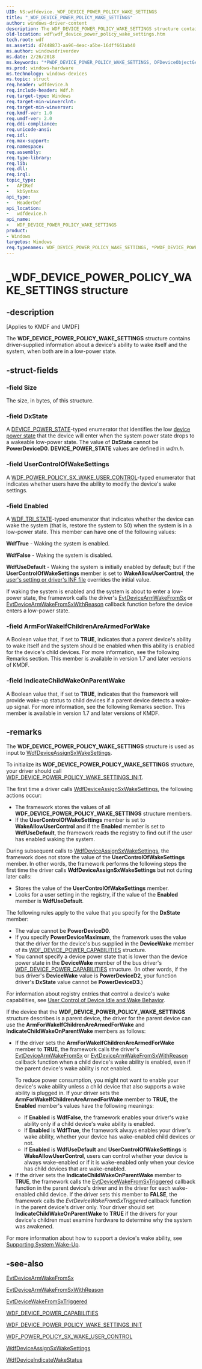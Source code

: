 ```yaml
---
UID: NS:wdfdevice._WDF_DEVICE_POWER_POLICY_WAKE_SETTINGS
title: "_WDF_DEVICE_POWER_POLICY_WAKE_SETTINGS"
author: windows-driver-content
description: The WDF_DEVICE_POWER_POLICY_WAKE_SETTINGS structure contains driver-supplied information about a device's ability to wake itself and the system, when both are in a low-power state.
old-location: wdf\wdf_device_power_policy_wake_settings.htm
tech.root: wdf
ms.assetid: d7448873-aa96-4eac-a5be-16dff661ab40
ms.author: windowsdriverdev
ms.date: 2/26/2018
ms.keywords: "*PWDF_DEVICE_POWER_POLICY_WAKE_SETTINGS, DFDeviceObjectGeneralRef_08482cf6-3f3d-44d2-b0f3-4856a23d94d0.xml, PWDF_DEVICE_POWER_POLICY_WAKE_SETTINGS, PWDF_DEVICE_POWER_POLICY_WAKE_SETTINGS structure pointer, WDF_DEVICE_POWER_POLICY_WAKE_SETTINGS, WDF_DEVICE_POWER_POLICY_WAKE_SETTINGS structure, _WDF_DEVICE_POWER_POLICY_WAKE_SETTINGS, kmdf.wdf_device_power_policy_wake_settings, wdf.wdf_device_power_policy_wake_settings, wdfdevice/PWDF_DEVICE_POWER_POLICY_WAKE_SETTINGS, wdfdevice/WDF_DEVICE_POWER_POLICY_WAKE_SETTINGS"
ms.prod: windows-hardware
ms.technology: windows-devices
ms.topic: struct
req.header: wdfdevice.h
req.include-header: Wdf.h
req.target-type: Windows
req.target-min-winverclnt: 
req.target-min-winversvr: 
req.kmdf-ver: 1.0
req.umdf-ver: 2.0
req.ddi-compliance: 
req.unicode-ansi: 
req.idl: 
req.max-support: 
req.namespace: 
req.assembly: 
req.type-library: 
req.lib: 
req.dll: 
req.irql: 
topic_type:
-	APIRef
-	kbSyntax
api_type:
-	HeaderDef
api_location:
-	wdfdevice.h
api_name:
-	WDF_DEVICE_POWER_POLICY_WAKE_SETTINGS
product:
- Windows
targetos: Windows
req.typenames: WDF_DEVICE_POWER_POLICY_WAKE_SETTINGS, *PWDF_DEVICE_POWER_POLICY_WAKE_SETTINGS
---
```


# _WDF_DEVICE_POWER_POLICY_WAKE_SETTINGS structure


## -description


<p class="CCE_Message">[Applies to KMDF and UMDF]</p>

The <b>WDF_DEVICE_POWER_POLICY_WAKE_SETTINGS</b> structure contains driver-supplied information about a device's ability to wake itself and the system, when both are in a low-power state.


## -struct-fields




### -field Size

The size, in bytes, of this structure.


### -field DxState

A <a href="https://msdn.microsoft.com/library/windows/hardware/ff554628">DEVICE_POWER_STATE</a>-typed enumerator that identifies the low <a href="https://msdn.microsoft.com/2229f34c-9b88-4e3e-802e-f7be2c7ef168">device power state</a> that the device will enter when the system power state drops to a wakeable low-power state. The value of <b>DxState</b> cannot be <b>PowerDeviceD0</b>. <b>DEVICE_POWER_STATE</b> values are defined in <i>wdm.h</i>.


### -field UserControlOfWakeSettings

A <a href="https://msdn.microsoft.com/library/windows/hardware/ff552436">WDF_POWER_POLICY_SX_WAKE_USER_CONTROL</a>-typed enumerator that indicates whether users have the ability to modify the device's wake settings.


### -field Enabled

A <a href="https://msdn.microsoft.com/library/windows/hardware/ff552533">WDF_TRI_STATE</a>-typed enumerator that indicates whether the device can wake the system (that is, restore the system to S0) when the system is in a low-power state. This member can have one of the following values:

<b>WdfTrue</b> - Waking the system is enabled.

<b>WdfFalse</b> - Waking the system is disabled.

<b>WdfUseDefault</b> - Waking the system is initially enabled by default; but if the <b>UserControlOfWakeSettings</b> member is set to <b>WakeAllowUserControl</b>, the <a href="https://docs.microsoft.com/en-us/windows-hardware/drivers/wdf/user-control-of-device-idle-and-wake-behavior">user's setting or driver's INF file</a> overrides the initial value.

If waking the system is enabled and the system is about to enter a low-power state, the framework calls the driver's <a href="https://msdn.microsoft.com/4954a278-8470-402c-a8ba-5e46ca56ddf7">EvtDeviceArmWakeFromSx</a> or <a href="https://msdn.microsoft.com/8966ea8f-9760-4a09-b9d3-8fd1ac278b12">EvtDeviceArmWakeFromSxWithReason</a> callback function before the device enters a low-power state.


### -field ArmForWakeIfChildrenAreArmedForWake

A Boolean value that, if set to <b>TRUE</b>, indicates that a parent device's ability to wake itself and the system should be enabled when this ability is enabled for the device's child devices. For more information, see the following Remarks section. This member is available in version 1.7 and later versions of KMDF.


### -field IndicateChildWakeOnParentWake

A Boolean value that, if set to <b>TRUE</b>, indicates that the framework will provide wake-up status to child devices if a parent device detects a wake-up signal. For more information, see the following Remarks section. This member is available in version 1.7 and later versions of KMDF.


## -remarks



The <b>WDF_DEVICE_POWER_POLICY_WAKE_SETTINGS</b> structure is used as input to <a href="https://msdn.microsoft.com/library/windows/hardware/ff545909">WdfDeviceAssignSxWakeSettings</a>. 

To initialize its <b>WDF_DEVICE_POWER_POLICY_WAKE_SETTINGS</b> structure, your driver should call <a href="https://msdn.microsoft.com/library/windows/hardware/ff551279">WDF_DEVICE_POWER_POLICY_WAKE_SETTINGS_INIT</a>.

The first time a driver calls <a href="https://msdn.microsoft.com/library/windows/hardware/ff545909">WdfDeviceAssignSxWakeSettings</a>, the following actions occur:

<ul>
<li>
The framework stores the values of all <b>WDF_DEVICE_POWER_POLICY_WAKE_SETTINGS</b> structure members. 

</li>
<li>
If the <b>UserControlOfWakeSettings</b> member is set to <b>WakeAllowUserControl</b> and if the <b>Enabled</b> member is set to <b>WdfUseDefault</b>, the framework reads the registry to find out if the user has enabled waking the system.

</li>
</ul>
During subsequent calls to <a href="https://msdn.microsoft.com/library/windows/hardware/ff545909">WdfDeviceAssignSxWakeSettings</a>, the framework does not store the value of the <b>UserControlOfWakeSettings</b>  member. In other words, the framework performs the following steps the first time the driver calls <b>WdfDeviceAssignSxWakeSettings</b> but not during later calls:

<ul>
<li>
Stores the value of the <b>UserControlOfWakeSettings</b> member. 

</li>
<li>
Looks for a user setting in the registry, if the value of the <b>Enabled</b> member is <b>WdfUseDefault</b>.

</li>
</ul>
The following rules apply to the value that you specify for the <b>DxState</b> member:

<ul>
<li>
The value cannot be <b>PowerDeviceD0</b>.

</li>
<li>
If you specify <b>PowerDeviceMaximum</b>, the framework uses the value that the driver for the device's bus supplied in the <b>DeviceWake</b> member of its <a href="https://msdn.microsoft.com/library/windows/hardware/ff551264">WDF_DEVICE_POWER_CAPABILITIES</a> structure.

</li>
<li>
You cannot specify a device power state that is lower than the device power state in the <b>DeviceWake</b> member of the bus driver's <a href="https://msdn.microsoft.com/library/windows/hardware/ff551264">WDF_DEVICE_POWER_CAPABILITIES</a> structure. (In other words, if the bus driver's <b>DeviceWake</b> value is <b>PowerDeviceD2</b>, your function driver's <b>DxState</b> value cannot be <b>PowerDeviceD3</b>.)

</li>
</ul>
For information about registry entries that control a device's wake capabilities, see <a href="https://docs.microsoft.com/en-us/windows-hardware/drivers/wdf/user-control-of-device-idle-and-wake-behavior">User Control of Device Idle and Wake Behavior</a>. 

If the device that the <b>WDF_DEVICE_POWER_POLICY_WAKE_SETTINGS</b> structure describes is a parent device, the driver for the parent device can use the <b>ArmForWakeIfChildrenAreArmedForWake</b> and <b>IndicateChildWakeOnParentWake</b> members as follows:

<ul>
<li>
If the driver sets the <b>ArmForWakeIfChildrenAreArmedForWake</b> member to <b>TRUE</b>, the framework calls the driver's <a href="https://msdn.microsoft.com/4954a278-8470-402c-a8ba-5e46ca56ddf7">EvtDeviceArmWakeFromSx</a> or <a href="https://msdn.microsoft.com/8966ea8f-9760-4a09-b9d3-8fd1ac278b12">EvtDeviceArmWakeFromSxWithReason</a> callback function when a child device's wake ability is enabled, even if the parent device's wake ability is not enabled.

To reduce power consumption, you might not want to enable your device's wake ability unless a child device that also supports a wake ability is plugged in. If your driver sets the <b>ArmForWakeIfChildrenAreArmedForWake</b> member to <b>TRUE</b>, the <b>Enabled</b> member's values have the following meanings:

<ul>
<li>If <b>Enabled</b> is <b>WdfFalse</b>, the framework enables your driver's wake ability only if a child device's wake ability is enabled.</li>
<li>If <b>Enabled</b> is <b>WdfTrue</b>, the framework always enables your driver's wake ability, whether your device has wake-enabled child devices or not.</li>
<li>If <b>Enabled</b> is <b>WdfUseDefault</b> and <b>UserControlOfWakeSettings</b> is <b>WakeAllowUserControl</b>, users can control whether your device is always wake-enabled or if it is wake-enabled only when your device has child devices that are wake-enabled.</li>
</ul>
</li>
<li>
If the driver sets the <b>IndicateChildWakeOnParentWake</b> member to <b>TRUE</b>, the framework calls the <a href="https://msdn.microsoft.com/a1899d90-4906-458d-b7e3-122655f4d926">EvtDeviceWakeFromSxTriggered</a> callback function in the parent device's driver and in the driver for each wake-enabled child device. If the driver sets this member to <b>FALSE</b>, the framework calls the <i>EvtDeviceWakeFromSxTriggered</i> callback function in the parent device's driver only. Your driver should set <b>IndicateChildWakeOnParentWake</b> to <b>TRUE</b> if the drivers for your device's children must examine hardware to determine why the system was awakened.

</li>
</ul>
For more information about how to support a device's wake ability, see <a href="https://msdn.microsoft.com/519dcd1a-9975-48b1-a032-04348b903ac5">Supporting System Wake-Up</a>.




## -see-also




<a href="https://msdn.microsoft.com/4954a278-8470-402c-a8ba-5e46ca56ddf7">EvtDeviceArmWakeFromSx</a>



<a href="https://msdn.microsoft.com/8966ea8f-9760-4a09-b9d3-8fd1ac278b12">EvtDeviceArmWakeFromSxWithReason</a>



<a href="https://msdn.microsoft.com/a1899d90-4906-458d-b7e3-122655f4d926">EvtDeviceWakeFromSxTriggered</a>



<a href="https://msdn.microsoft.com/library/windows/hardware/ff551264">WDF_DEVICE_POWER_CAPABILITIES</a>



<a href="https://msdn.microsoft.com/library/windows/hardware/ff551279">WDF_DEVICE_POWER_POLICY_WAKE_SETTINGS_INIT</a>



<a href="https://msdn.microsoft.com/library/windows/hardware/ff552436">WDF_POWER_POLICY_SX_WAKE_USER_CONTROL</a>



<a href="https://msdn.microsoft.com/library/windows/hardware/ff545909">WdfDeviceAssignSxWakeSettings</a>



<a href="https://msdn.microsoft.com/library/windows/hardware/ff546025">WdfDeviceIndicateWakeStatus</a>
 

 

